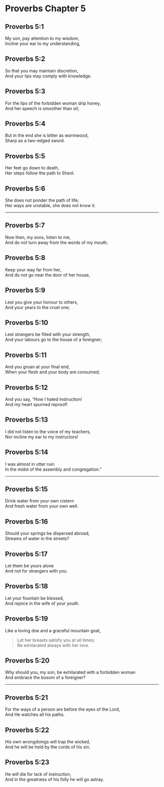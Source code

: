 # Proverbs Chapter 5

## Proverbs 5:1

My son, pay attention to my wisdom,  
Incline your ear to my understanding,

## Proverbs 5:2

So that you may maintain discretion,  
And your lips may comply with knowledge.

## Proverbs 5:3

For the lips of the forbidden woman drip honey,  
And her speech is smoother than oil;

## Proverbs 5:4

But in the end she is bitter as wormwood,  
Sharp as a two-edged sword.

## Proverbs 5:5

Her feet go down to death,  
Her steps follow the path to Sheol.

## Proverbs 5:6

She does not ponder the path of life;  
Her ways are unstable, she does not know it.

---

## Proverbs 5:7

Now then, my sons, listen to me,  
And do not turn away from the words of my mouth.

## Proverbs 5:8

Keep your way far from her,  
And do not go near the door of her house,

## Proverbs 5:9

Lest you give your honour to others,  
And your years to the cruel one;

## Proverbs 5:10

Lest strangers be filled with your strength,  
And your labours go to the house of a foreigner;

## Proverbs 5:11

And you groan at your final end,  
When your flesh and your body are consumed;

## Proverbs 5:12

And you say, “How I hated instruction!  
And my heart spurned reproof!

## Proverbs 5:13

I did not listen to the voice of my teachers,  
Nor incline my ear to my instructors!

## Proverbs 5:14

I was almost in utter ruin  
In the midst of the assembly and congregation.”

---

## Proverbs 5:15

Drink water from your own cistern  
And fresh water from your own well.

## Proverbs 5:16

Should your springs be dispersed abroad,  
Streams of water in the streets?

## Proverbs 5:17

Let them be yours alone  
And not for strangers with you.

## Proverbs 5:18

Let your fountain be blessed,  
And rejoice in the wife of your youth.

## Proverbs 5:19

Like a loving doe and a graceful mountain goat,  
> Let her breasts satisfy you at all times;  
> Be exhilarated always with her love.

## Proverbs 5:20

Why should you, my son, be exhilarated with a forbidden woman  
And embrace the bosom of a foreigner?

---

## Proverbs 5:21

For the ways of a person are before the eyes of the Lord,  
And He watches all his paths.

## Proverbs 5:22

His own wrongdoings will trap the wicked,  
And he will be held by the cords of his sin.

## Proverbs 5:23

He will die for lack of instruction,  
And in the greatness of his folly he will go astray.
